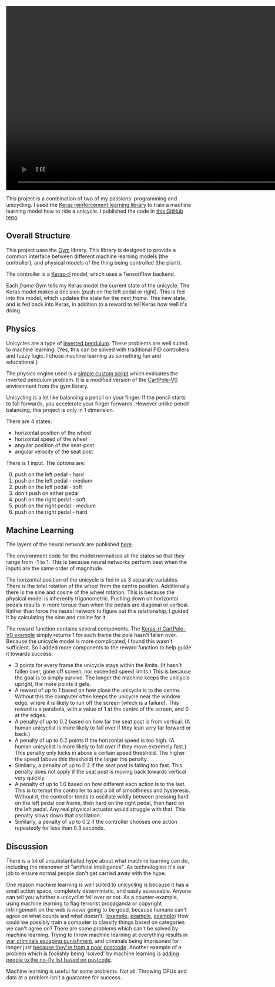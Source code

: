 <video autoplay loop class="video appear"  width=1500 height=500 autobuffer muted playsinline video-auto-ctrl  preload>
   <source src="video.mp4" type="video/mp4">
   <source src="video.webm" type="video/webm">
</video>

This project is a combination of two of my passions: programming and unicycling.
I used the [Keras reinforcement learning library](https://github.com/keras-rl/keras-rl) to train a machine learning model how to ride a unicycle.
I published the code in [this GitHub repo](https://github.com/mlda065/keras-unicycle).

## Overall Structure

This project uses the [Gym](https://gym.openai.com/) library.
This library is designed to provide a common interface between different machine learning models (the controller), and physical models of the thing being controlled (the plant).

The controller is a [Keras-rl](https://github.com/keras-rl/keras-rl) model, which uses a TensorFlow backend.

Each *frame* Gym tells my Keras model the current state of the unicycle.
The Keras model makes a decision (push on the left pedal or right).
This is fed into the model, which updates the state for the next *frame*.
This new state, and is fed back into Keras, in addition to a reward to tell Keras how well it's doing.



## Physics

Unicycles are a type of [inverted pendulum](https://en.wikipedia.org/wiki/Inverted_pendulum).
These problems are well suited to machine learning.
(Yes, this can be solved with traditional PID controllers and fuzzy logic. I chose machine learning as something fun and educational.)

The physics engine used is a [simple custom script](https://github.com/mlda065/keras-unicycle/blob/3f6d682d527f50dfd98bf9b108e53b79e37cdc6c/gym-unicycle/gym_unicycle/envs/unicycle_env.py#L157) which evaluates the inverted pendulum problem.
It is a modified version of the [CartPole-V0](https://gym.openai.com/envs/CartPole-v0/) environment from the gym library.

Unicycling is a lot like balancing a pencil on your finger.
If the pencil starts to fall forwards, you accelerate your finger forwards.
However unlike pencil balancing, this project is only in 1 dimension.

There are 4 states:

* horizontal position of the wheel
* horizontal speed of the wheel
* angular position of the seat-post
* angular velocity of the seat post

There is 1 input. The options are:

0. push on the left pedal - hard
1. push on the left pedal - medium
2. push on the left pedal - soft
3. don't push on either pedal
4. push on the right pedal - soft
5. push on the right pedal - medium
6. push on the right pedal - hard

## Machine Learning

The layers of the neural network are published [here](https://github.com/mlda065/keras-unicycle/blob/3f6d682d527f50dfd98bf9b108e53b79e37cdc6c/main.py#L58).

The environment code for the model normalises all the states so that they range from -1 to 1.
This is because neural networks perform best when the inputs are the same order of magnitude.

The horizontal position of the unicycle is fed in as 3 separate variables.
There is the total rotation of the wheel from the centre position.
Additionally there is the sine and cosine of the wheel rotation.
This is because the physical model is inherently trigonometric.
Pushing down on horizontal pedals results in more torque than when the pedals are diagonal or vertical.
Rather than force the neural network to figure out this relationship, I guided it by calculating the sine and cosine for it.

The reward function contains several components.
The [Keras-rl CartPole-V0 example](https://raw.githubusercontent.com/keras-rl/keras-rl/master/assets/cartpole.gif) simply returns 1 for each frame the pole hasn't fallen over.
Because the unicycle model is more complicated, I found this wasn't sufficient.
So I added more components to the reward function to help guide it towards success:

* 3 points for every frame the unicycle stays within the limits. (It hasn't fallen over, gone off screen, nor exceeded speed limits.) This is because the goal is to simply survive. The longer the machine keeps the unicycle upright, the more points it gets.
* A reward of up to 1 based on how close the unicycle is to the centre. Without this the computer often keeps the unicycle near the window edge, where it is likely to run off the screen (which is a failure). This reward is a parabola, with a value of 1 at the centre of the screen, and 0 at the edges.
* A penalty of up to 0.2 based on how far the seat post is from vertical. (A human unicyclist is more likely to fall over if they lean very far forward or back.)
* A penalty of up to 0.2 points if the horizontal speed is too high. (A human unicyclist is more likely to fall over if they move extremely fast.) This penalty only kicks in above a certain speed threshold. The higher the speed (above this threshold) the larger the penalty.
* Similarly, a penalty of up to 0.2 if the seat post is falling too fast. This penalty does not apply if the seat post is moving back towards vertical very quickly.
* A penalty of up to 1.0 based on how different each action is to the last. This is to tempt the controller to add a bit of smoothness and hysteresis. Without it, the controller tends to oscillate wildly between pressing hard on the left pedal one frame, then hard on the right pedal, then hard on the left pedal. Any real physical actuator would struggle with that. This penalty slows down that oscillation.
* Similarly, a penalty of up to 0.2 if the controller chooses one action repeatedly for less than 0.3 seconds.

## Discussion

There is a lot of unsubstantiated hype about what machine learning can do, including the misnomer of "artificial intelligence".
As technologists it's our job to ensure normal people don't get carried away with the hype.

One reason machine learning is well suited to unicycling is because it has a small action space, completely deterministic, and easily assessable.
Anyone can tell you whether a unicyclist fell over or not.
As a counter-example, using machine learning to flag terrorist propaganda or copyright infringement on the web is *never* going to be good, because humans can't agree on what counts and what doesn't. ([example](https://www.nytimes.com/2016/09/10/technology/facebook-vietnam-war-photo-nudity.html), [example](https://theweek.com/articles/497091/australias-small-breast-ban), [example](https://en.wikipedia.org/wiki/Legal_status_of_drawn_pornography_depicting_minors))
How could we possibly train a computer to classify things based on categories we can't agree on?
There are some problems which can't be solved by machine learning.
Trying to throw machine learning at everything results in [war criminals escaping punishment](https://theintercept.com/2017/11/02/war-crimes-youtube-facebook-syria-rohingya/), and criminals being imprisoned for longer just [because they're from a poor postcode](https://www.wired.com/2017/04/courts-using-ai-sentence-criminals-must-stop-now/).
Another example of a problem which is foolishly being 'solved' by machine learning is [adding people to the no-fly list based on postcode](https://theintercept.com/2018/12/03/air-travel-surveillance-homeland-security/).

Machine learning is useful for some problems. Not all. Throwing CPUs and data at a problem isn't a guarantee for success.
